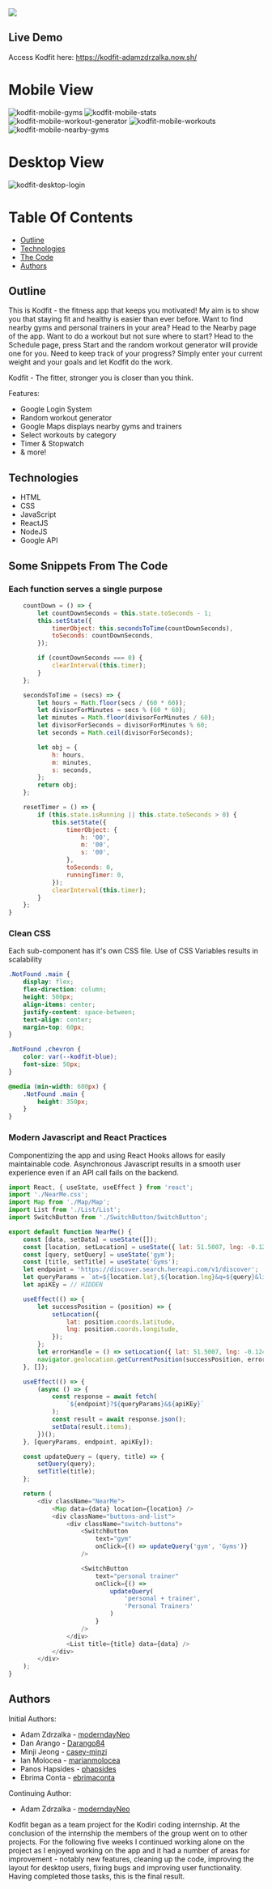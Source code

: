<img src="./src/common/images/shield.svg">

## Live Demo

Access Kodfit here: https://kodfit-adamzdrzalka.now.sh/

# Mobile View
![kodfit-mobile-gyms](https://user-images.githubusercontent.com/57966028/83323922-b921a380-a259-11ea-9b26-b15b8d8c534d.gif) 
![kodfit-mobile-stats](https://user-images.githubusercontent.com/57966028/85385344-17306680-b53a-11ea-8b9f-115909e78e98.gif)
![kodfit-mobile-workout-generator](https://user-images.githubusercontent.com/57966028/85385436-3929e900-b53a-11ea-8217-fdd90dde7f4d.gif)
![kodfit-mobile-workouts](https://user-images.githubusercontent.com/57966028/85385491-4646d800-b53a-11ea-9a87-ecb3c1d95f90.gif)
![kodfit-mobile-nearby-gyms](https://user-images.githubusercontent.com/57966028/85389682-aa1fcf80-b53f-11ea-9e69-21d50b247b61.gif)


# Desktop View
![kodfit-desktop-login](https://user-images.githubusercontent.com/57966028/85386357-6aef7f80-b53b-11ea-8a6f-21ebf3357734.gif)


# Table Of Contents
* [Outline](#outline)
* [Technologies](#technologies)
* [The Code](#some-snippets-from-the-code)
* [Authors](#authors)

## Outline

This is Kodfit - the fitness app that keeps you motivated! My aim is to show you that staying fit and healthy is easier than ever before.
Want to find nearby gyms and personal trainers in your area? Head to the Nearby page of the app.
Want to do a workout but not sure where to start? Head to the Schedule page, press Start and the random workout generator will provide one for you.
Need to keep track of your progress? Simply enter your current weight and your goals and let Kodfit do the work.

Kodfit - The fitter, stronger you is closer than you think.

Features:
* Google Login System
* Random workout generator
* Google Maps displays nearby gyms and trainers
* Select workouts by category
* Timer & Stopwatch
* & more!

## Technologies

* HTML
* CSS
* JavaScript
* ReactJS
* NodeJS
* Google API


## Some Snippets From The Code

### Each function serves a single purpose
```js
    countDown = () => {
        let countDownSeconds = this.state.toSeconds - 1;
        this.setState({
            timerObject: this.secondsToTime(countDownSeconds),
            toSeconds: countDownSeconds,
        });

        if (countDownSeconds === 0) {
            clearInterval(this.timer);
        }
    };

    secondsToTime = (secs) => {
        let hours = Math.floor(secs / (60 * 60));
        let divisorForMinutes = secs % (60 * 60);
        let minutes = Math.floor(divisorForMinutes / 60);
        let divisorForSeconds = divisorForMinutes % 60;
        let seconds = Math.ceil(divisorForSeconds);

        let obj = {
            h: hours,
            m: minutes,
            s: seconds,
        };
        return obj;
    };

    resetTimer = () => {
        if (this.state.isRunning || this.state.toSeconds > 0) {
            this.setState({
                timerObject: {
                    h: '00',
                    m: '00',
                    s: '00',
                },
                toSeconds: 0,
                runningTimer: 0,
            });
            clearInterval(this.timer);
        }
    };
}
```
### Clean CSS
Each sub-component has it's own CSS file. Use of CSS Variables results in scalability
```css
.NotFound .main {
    display: flex;
    flex-direction: column;
    height: 500px;
    align-items: center;
    justify-content: space-between;
    text-align: center;
    margin-top: 60px;
}

.NotFound .chevron {
    color: var(--kodfit-blue);
    font-size: 50px;
}

@media (min-width: 600px) {
    .NotFound .main {
        height: 350px;
    }
}
```
### Modern Javascript and React Practices
Componentizing the app and using React Hooks allows for easily maintainable code. Asynchronous Javascript results in a smooth user experience even if an API call fails on the backend.

```js
import React, { useState, useEffect } from 'react';
import './NearMe.css';
import Map from './Map/Map';
import List from './List/List';
import SwitchButton from './SwitchButton/SwitchButton';

export default function NearMe() {
    const [data, setData] = useState([]);
    const [location, setLocation] = useState({ lat: 51.5007, lng: -0.1246 });
    const [query, setQuery] = useState('gym');
    const [title, setTitle] = useState('Gyms');
    let endpoint = 'https://discover.search.hereapi.com/v1/discover';
    let queryParams = `at=${location.lat},${location.lng}&q=${query}&limit=15`;
    let apiKEy = // HIDDEN

    useEffect(() => {
        let successPosition = (position) => {
            setLocation({
                lat: position.coords.latitude,
                lng: position.coords.longitude,
            });
        };
        let errorHandle = () => setLocation({ lat: 51.5007, lng: -0.1246 });
        navigator.geolocation.getCurrentPosition(successPosition, errorHandle);
    }, []);

    useEffect(() => {
        (async () => {
            const response = await fetch(
                `${endpoint}?${queryParams}&${apiKEy}`
            );
            const result = await response.json();
            setData(result.items);
        })();
    }, [queryParams, endpoint, apiKEy]);

    const updateQuery = (query, title) => {
        setQuery(query);
        setTitle(title);
    };

    return (
        <div className="NearMe">
            <Map data={data} location={location} />
            <div className="buttons-and-list">
                <div className="switch-buttons">
                    <SwitchButton
                        text="gym"
                        onClick={() => updateQuery('gym', 'Gyms')}
                    />

                    <SwitchButton
                        text="personal trainer"
                        onClick={() =>
                            updateQuery(
                                'personal + trainer',
                                'Personal Trainers'
                            )
                        }
                    />
                </div>
                <List title={title} data={data} />
            </div>
        </div>
    );
}

```


## Authors

Initial Authors:
* Adam Zdrzalka - [moderndayNeo](https://github.com/moderndayNeo)
* Dan Arango - [Darango84](https://github.com/Darango84)
* Minji Jeong - [casey-minzi](https://github.com/casey-minzi)
* Ian Molocea - [marianmolocea](https://github.com/marianmolocea)
* Panos Hapsides - [phapsides](https://github.com/phapsides)
* Ebrima Conta - [ebrimaconta](https://github.com/ebrimaconta)

Continuing Author:
* Adam Zdrzalka - [moderndayNeo](https://github.com/moderndayNeo)

Kodfit began as a team project for the Kodiri coding internship. At the conclusion of the internship the members of the group went on to other projects. For the following five weeks I continued working alone on the project as I enjoyed working on the app and it had a number of areas for improvement - notably new features, cleaning up the code, improving the layout for desktop users, fixing bugs and improving user functionality. Having completed those tasks, this is the final result.

